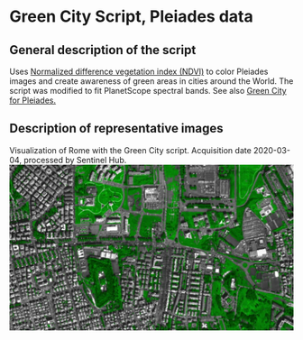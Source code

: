 # Green City Script, Pleiades data

## General description of the script

Uses [Normalized difference vegetation index (NDVI)](https://en.wikipedia.org/wiki/Normalized_difference_vegetation_index) to color Pleiades images and create awareness of green areas in cities around the World. The script was modified to fit PlanetScope spectral bands. 
See also <a href="https://custom-scripts.sentinel-hub.com/sentinel-2/green_city/#">Green City for Pleiades.</a> 

## Description of representative images

Visualization of Rome with the Green City script. Acquisition date 2020-03-04, processed by Sentinel Hub. 
![Green City script over Tallinn](fig/green_city.jpg)